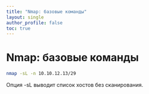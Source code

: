 ```yaml
---
title: "Nmap: базовые команды"
layout: single
author_profile: false
toc: true
---
```


# Nmap: базовые команды

```bash
nmap -sL -n 10.10.12.13/29
```
Опция -sL выводит список хостов без сканирования.
